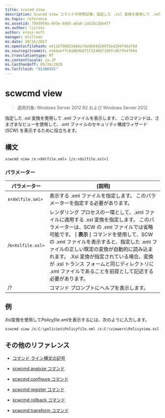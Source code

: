 ```yaml
---
title: scwcmd view
description: Scwcmd view コマンドの参照記事。指定した .xsl 変換を使用して .xml ファイルを表示します。
ms.topic: reference
ms.assetid: 7995959a-d93e-4865-a6a0-2ab18c2bb47f
ms.author: lizross
author: eross-msft
manager: mtillman
ms.date: 10/16/2017
ms.openlocfilehash: e411bf06015684e7dedb94d109f5e4294f46af84
ms.sourcegitcommit: e164aeffc01069b8f1f3248bf106fcdb7f64f894
ms.translationtype: MT
ms.contentlocale: ja-JP
ms.lasthandoff: 09/26/2020
ms.locfileid: "91388932"
---
```

# <a name="scwcmd-view"></a>scwcmd view

> 適用対象: Windows Server 2012 R2 および Windows Server 2012

指定した .xsl 変換を使用して .xml ファイルを表示します。 このコマンドは、さまざまなビューを使用して、.xml ファイルのセキュリティ構成ウィザード (SCW) を表示するために役立ちます。

## <a name="syntax"></a>構文

```
scwcmd view /x:<Xmlfile.xml> [/s:<Xslfile.xsl>]
```

### <a name="parameters"></a>パラメーター

| パラメーター | [説明] |
|--|--|
| x`<Xmlfile.xml>` | 表示する .xml ファイルを指定します。 このパラメーターを指定する必要があります。 |
| /s`<Xslfile.xsl>` | レンダリング プロセスの一環として、.xml ファイルに適用する .xsl 変換を指定します。 このパラメーターは、SCW の .xml ファイルでは省略可能です。 [ **表示** ] コマンドを使用して、SCW の .xml ファイルを表示すると、指定した .xml ファイルの正しい既定の変換が自動的に読み込まれます。 .Xsl 変換が指定されている場合、変換が .xsl トランス フォームと同じディレクトリに .xml ファイルであることを前提として記述する必要があります。 |
| /? | コマンド プロンプトにヘルプを表示します。 |

## <a name="example"></a>例

*Xsl*変換を使用して*Policyfile.xml*を表示するには、次のように入力します。

```
scwcmd view /x:C:\policies\Policyfile.xml /s:C:\viewers\Policyview.xsl
```

## <a name="additional-references"></a>その他のリファレンス

- [コマンド ライン構文の記号](command-line-syntax-key.md)

- [scwcmd analyze コマンド](scwcmd-analyze.md)

- [scwcmd configure コマンド](scwcmd-configure.md)

- [scwcmd register コマンド](scwcmd-register.md)

- [scwcmd rollback コマンド](scwcmd-rollback.md)

- [scwcmd transform コマンド](scwcmd-transform.md)